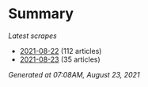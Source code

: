 # Summary
*Latest scrapes*
* [2021-08-22](https://github.com/nuuuwan/news_lk/blob/data/news_lk.2021-08-22.json) (112 articles)
* [2021-08-23](https://github.com/nuuuwan/news_lk/blob/data/news_lk.2021-08-23.json) (35 articles)

*Generated at 07:08AM, August 23, 2021*